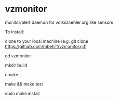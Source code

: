 # vzmonitor
monitor/alert daemon for volkszaehler.org like sensors

To install:

clone to your local machine (e.g. git clone https://github.com/mbehr1/vzmonitor.git)

cd vzmonitor

mkdir build

cmake ..

make && make test

sudo make install
